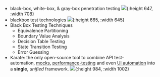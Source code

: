 - black-box, white-box, & gray-box penetration testing
  ![](https://www.getastra.com/blog/wp-content/uploads/2021/09/black-box-white-box-gray-box-2.png){:height 647, :width 708}
- blackbox test technologies
  ![](https://www.getastra.com/blog/wp-content/uploads/2021/09/6-black-box-penetration-techniques-2.png){:height 665, :width 645}
- Black Box Testing Techniques
	- Equivalence Partitioning
	- Boundary Value Analysis
	- Decision Table Testing
	- State Transition Testing
	- Error Guessing
- Karate: the only open-source tool to combine API test-automation, [mocks](https://karatelabs.github.io/karate/karate-netty), [performance-testing](https://karatelabs.github.io/karate/karate-gatling) and even [UI automation](https://karatelabs.github.io/karate/karate-core) into a **single**, *unified* framework.
  ![](https://karatelabs.github.io/karate/karate-core/src/test/resources/karate-map.jpg){:height 984, :width 1002}